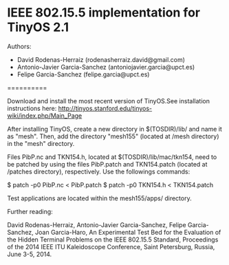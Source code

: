 IEEE 802.15.5 implementation for TinyOS 2.1
==========
Authors:
<ul>
<li>David Rodenas-Herraiz (rodenasherraiz.david@gmail.com)</li>
<li>Antonio-Javier Garcia-Sanchez (antoniojavier.garcia@upct.es)</li>
<li>Felipe Garcia-Sanchez (felipe.garcia@upct.es)</li>
</ul>
==========

Download and install the most recent version of TinyOS.See 
installation instructions here: 
http://tinyos.stanford.edu/tinyos-wiki/index.php/Main_Page

After installing TinyOS, create a new directory in $(TOSDIR)/lib/ 
and name it as "mesh". Then, add the directory "mesh155" (located at 
/mesh directory) in the "mesh" directory.

Files PibP.nc and TKN154.h, located at $(TOSDIR)/lib/mac/tkn154,
 need to be patched by using the files PibP.patch and TKN154.patch
(located at /patches directory), respectively. Use the followings commands:

$ patch -p0 PibP.nc < PibP.patch
$ patch -p0 TKN154.h < TKN154.patch

Test applications are located within the mesh155/apps/ directory.

Further reading:

David Rodenas-Herraiz, Antonio-Javier Garcia-Sanchez, Felipe Garcia-Sanchez, 
Joan Garcia-Haro, An Experimental Test Bed for the Evaluation of the Hidden 
Terminal Problems on the IEEE 802.15.5 Standard, Proceedings of the 2014 
IEEE ITU Kaleidoscope Conference, Saint Petersburg, Russia, June 3-5, 2014.
